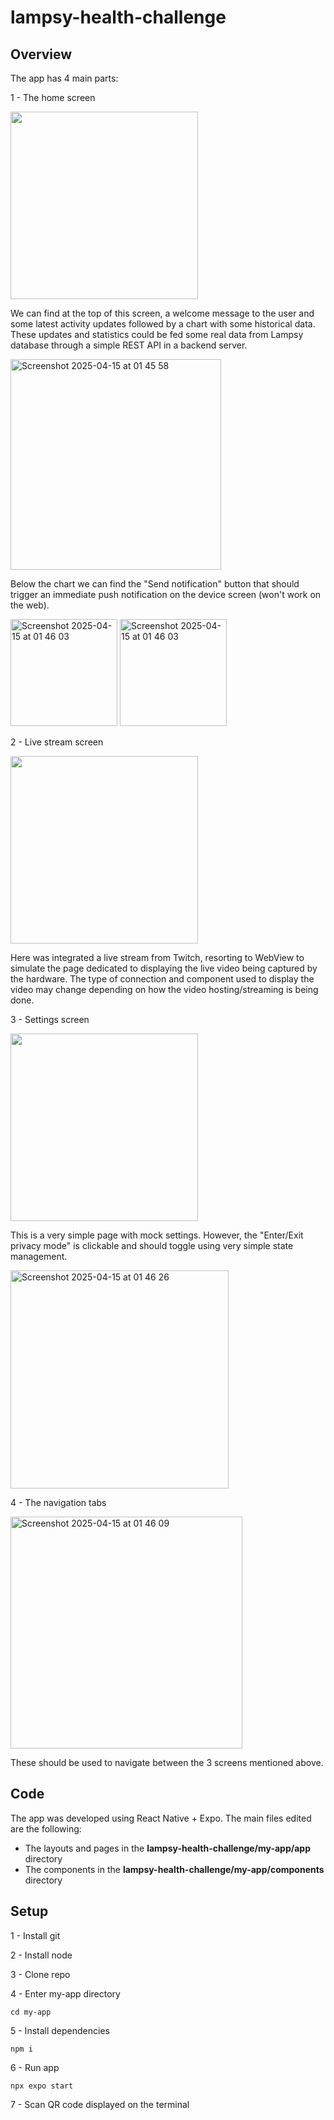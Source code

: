 # lampsy-health-challenge
## Overview
The app has 4 main parts:

1 - The home screen

<img src="https://github.com/user-attachments/assets/330e5227-b8f0-4cdb-8c6d-9cb97f403994" width="300" />

We can find at the top of this screen, a welcome message to the user and some latest activity updates followed by a chart with some historical data. These updates and statistics could be fed some real data from Lampsy database through a simple REST API in a backend server.

<img width="337" alt="Screenshot 2025-04-15 at 01 45 58" src="https://github.com/user-attachments/assets/84c8f4b9-acec-40fa-b4c7-54ba71f1ec61" />

Below the chart we can find the "Send notification" button that should trigger an immediate push notification on the device screen (won't work on the web).

<img width="171" alt="Screenshot 2025-04-15 at 01 46 03" src="https://github.com/user-attachments/assets/fbdf18ef-2550-4e84-935e-0c5f75b96396" />

<img width="171" alt="Screenshot 2025-04-15 at 01 46 03" src="https://github.com/user-attachments/assets/2d01c63f-7b53-452b-bb0e-82482b8217de" />

2 - Live stream screen

<img src="https://github.com/user-attachments/assets/9a1813d0-38d7-48a2-8423-153fd4bae77e" width="300" />

Here was integrated a live stream from Twitch, resorting to WebView to simulate the page dedicated to displaying the live video being captured by the hardware. The type of connection and component used to display the video may change depending on how the video hosting/streaming is being done. 

3 - Settings screen

<img src="https://github.com/user-attachments/assets/de06c1d6-7141-4b46-b5d5-5a48931a241f" width="300" />

This is a very simple page with mock settings. However, the "Enter/Exit privacy mode" is clickable and should toggle using very simple state management.

<img width="349" alt="Screenshot 2025-04-15 at 01 46 26" src="https://github.com/user-attachments/assets/36ae2988-30c7-46c7-b333-ece36ff5ba67" />

4 - The navigation tabs

<img width="371" alt="Screenshot 2025-04-15 at 01 46 09" src="https://github.com/user-attachments/assets/b7d7d6ec-bdcb-4603-8015-34c723899773" />

These should be used to navigate between the 3 screens mentioned above.

## Code
The app was developed using React Native + Expo. The main files edited are the following:

- The layouts and pages in the **lampsy-health-challenge/my-app/app** directory
- The components in the **lampsy-health-challenge/my-app/components** directory

## Setup
1 - Install git

2 - Install node

3 - Clone repo

4 - Enter my-app directory
```
cd my-app
```
5 - Install dependencies
```
npm i
```
6 - Run app
```
npx expo start
```
7 - Scan QR code displayed on the terminal
